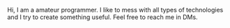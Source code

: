 Hi, I am a amateur programmer. I like to mess with all types of technologies and I try to create something useful. Feel free to reach me in DMs.
<!---
arpshri/arpshri is a ✨ special ✨ repository because its `README.md` (this file) appears on your GitHub profile.
You can click the Preview link to take a look at your changes.
--->
